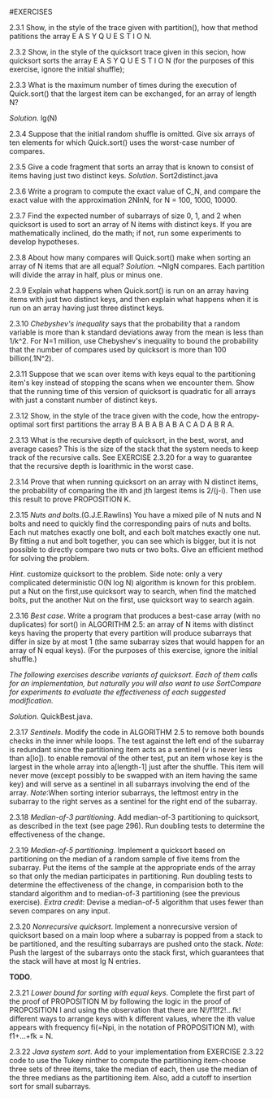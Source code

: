 #EXERCISES

2.3.1 Show, in the style of the trace given with partition(), how that method patitions the array E A S Y Q U E S T I O N.

2.3.2 Show, in the style of the quicksort trace given in this secion, how quicksort sorts the array E A S Y Q U E S T I O N (for the purposes of this exercise, ignore the initial shuffle);

2.3.3 What is the maximum number of times during the execution of Quick.sort() that the largest item can be exchanged, for an array of length N?

*Solution*. lg(N)

2.3.4 Suppose that the initial random shuffle is omitted. Give six arrays of ten elements for which Quick.sort() uses the worst-case number of compares.

2.3.5 Give a code fragment that sorts an array that is known to consist of items having just two distinct keys.
*Solution*. Sort2distinct.java

2.3.6 Write a program to compute the exact value of C_N, and compare the exact value with the approximation 2NlnN, for N = 100, 1000, 10000.

2.3.7 Find the expected number of subarrays of size 0, 1, and 2 when quicksort is used to sort an array of N items with distinct keys. If you are mathematically inclined, do the math; if not, run some experiments to develop hypotheses.

2.3.8 About how many compares will Quick.sort() make when sorting an array of N items that are all equal?
*Solution*. ~NlgN compares. Each partition will divide the array in half, plus or minus one.

2.3.9 Explain what happens when Quick.sort() is run on an array having items with just two distinct keys, and then explain what happens when it is run on an array having just three distinct keys.

2.3.10 *Chebyshev's inequality* says that the probability that a random variable is more than k standard deviations away from the mean is less than 1/k^2. For N=1 million, use Chebyshev's inequality to bound the probability that the number of compares used by quicksort is more than 100 billion(.1N^2).

2.3.11 Suppose that we scan over items with keys equal to the partitioning item's key instead of stopping the scans when we encounter them. Show that the running time of this version of quicksort is quadratic for all arrays with just a constant number of distinct keys.

2.3.12 Show, in the style of the trace given with the code, how the entropy-optimal sort first partitions the array B A B A B A B A C A D A B R A.

2.3.13 What is the recursive depth of quicksort, in the best, worst, and average cases? This is the size of the stack that the system needs to keep track of the recursive calls. See EXERCISE 2.3.20 for a way to guarantee that the recursive depth is loarithmic in the worst case.

2.3.14 Prove that when running quicksort on an array with N distinct items, the probability of comparing the ith and jth largest items is 2/(j-i). Then use this result to prove PROPOSITION K.

2.3.15 *Nuts and bolts*.(G.J.E.Rawlins) You have a mixed pile of N nuts and N bolts and need to quickly find the corresponding pairs of nuts and bolts. Each nut matches exactly one bolt, and each bolt matches exactly one nut. By fitting a nut and bolt together, you can see which is bigger, but it is not possible to directly compare two nuts or two bolts. Give an efficient method for solving the problem.

*Hint*. customize quicksort to the problem. Side note: only a very complicated deterministic O(N log N) algorithm is known for this problem.
put a Nut on the first,use quicksort way to search, when find the matched bolts, put the another Nut on the first, use quicksort way to search again.

2.3.16 *Best case*. Write a program that produces a best-case array (with no duplicates) for sort() in ALGORITHM 2.5: an array of N items with distinct keys having the property that every partition will produce subarrays that differ in size by at most 1 (the same subarray sizes that would happen for an array of N equal keys). (For the purposes of this exercise, ignore the initial shuffle.)

*The following exercises describe variants of quicksort. Each of them calls for an implementation, but naturally you will also want to use SortCompare for experiments to evaluate the effectiveness of each suggested modification.*

*Solution*. QuickBest.java.

2.3.17 *Sentinels*. Modify the code in ALGORITHM 2.5 to remove both bounds checks in the inner while loops. The test against the left end of the subarray is redundant since the partitioning item acts as a sentinel (v is never less than a[lo]). to enable removal of the other test, put an item whose key is the largest in the whole array into a[length-1] just after the shuffle. This item will never move (except possibly to be swapped with an item having the same key) and will serve as a
sentinel in all subarrays involving the end of the array. *Note*:When sorting interior subarrays, the leftmost entry in the subarray to the right serves as a sentinel for the right end of the subarray.

2.3.18 *Median-of-3 partitioning*. Add median-of-3 partitioning to quicksort, as described in the text (see page 296). Run doubling tests to determine the effectiveness of the change.

2.3.19 *Median-of-5 partitioning*. Implement a quicksort based on partitioning on the median of a random sample of five items from the subarray. Put the items of the sample at the appropriate ends of the array so that only the median participates in partitioning. Run doubling tests to determine the effectiveness of the change, in comparision both to the standard algorithm and to median-of-3 partitioning (see the previous exercise). *Extra credit*: Devise a median-of-5
algorithm that uses fewer than seven compares on any input.

2.3.20 *Nonrecursive quicksort*. Implement a nonrecursive version of quicksort based on a main loop where a subarray is popped from a stack to be partitioned, and the resulting subarrays are pushed onto the stack. *Note*: Push the largest of the subarrays onto the stack first, which guarantees that the stack will have at most lg N entries.

**TODO**.

2.3.21 *Lower bound for sorting with equal keys*. Complete the first part of the proof of PROPOSITION M by following the logic in the proof of PROPOSITION I and using the observation that there are N!/f1!f2!...fk! different ways to arrange keys with k different values, where the ith value appears with frequency fi(=Npi, in the notation of PROPOSITION M), with f1+...+fk = N.

2.3.22 *Java system sort*. Add to your implementation from EXERCISE 2.3.22 code to use the Tukey ninther to compute the partitioning item-choose three sets of three items, take the median of each, then use the median of the three medians as the partitioning item. Also, add a cutoff to insertion sort for small subarrays.















